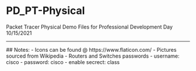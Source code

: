# PD_PT-Physical
Packet Tracer Physical Demo Files for Professional Development Day 10/15/2021
<hr>
## Notes:
- Icons can be found @ https://www.flaticon.com/
- Pictures sourced from Wikipedia
- Routers and Switches passwords
  - username: cisco
  - password: cisco
  - enable secrect: class
